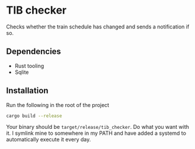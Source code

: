 # TIB checker

Checks whether the train schedule has changed and sends a notification if so.

## Dependencies
+ Rust tooling
+ Sqlite

## Installation
Run the following in the root of the project
```sh
cargo build --release
```

Your binary should be `target/release/tib_checker`. Do what you want with it. I symlink mine to somewhere in my PATH and have added a systemd to automatically execute it every day.
